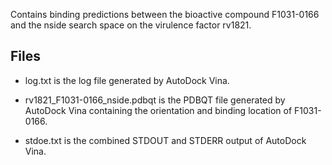 Contains binding predictions between the bioactive compound F1031-0166 and the nside search space on the virulence factor rv1821.

## Files

- log.txt is the log file generated by AutoDock Vina.

- rv1821_F1031-0166_nside.pdbqt is the PDBQT file generated by AutoDock Vina containing the orientation and binding location of F1031-0166.

- stdoe.txt is the combined STDOUT and STDERR output of AutoDock Vina.

